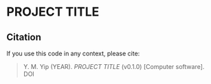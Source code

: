 # PROJECT TITLE

## Citation

If you use this code in any context, please cite:

> Y. M. Yip (YEAR). *PROJECT TITLE* (v0.1.0) [Computer software].  
> DOI
